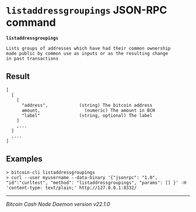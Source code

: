 `listaddressgroupings` JSON-RPC command
=======================================

**`listaddressgroupings`**

```
Lists groups of addresses which have had their common ownership
made public by common use as inputs or as the resulting change
in past transactions
```

Result
------

```
[
  [
    [
      "address",            (string) The bitcoin address
      amount,                 (numeric) The amount in BCH
      "label"               (string, optional) The label
    ]
    ,...
  ]
  ,...
]
```

Examples
--------

```
> bitcoin-cli listaddressgroupings
> curl --user myusername --data-binary '{"jsonrpc": "1.0", "id":"curltest", "method": "listaddressgroupings", "params": [] }' -H 'content-type: text/plain;' http://127.0.0.1:8332/
```

***

*Bitcoin Cash Node Daemon version v22.1.0*
